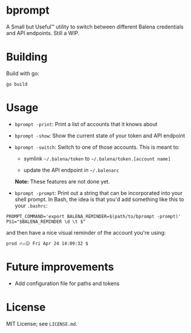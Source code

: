 # bprompt

A Small but Useful™ utility to switch between different Balena credentials and API endpoints.  Still a WIP.

# Building

Build with go:

```
go build
```

# Usage

- `bprompt -print`: Print a list of accounts that it knows about

- `bprompt -show`: Show the current state of your token and API endpoint

- `bprompt -switch`: Switch to one of those accounts.  This is meant
  to:
  
  - symlink `~/.balena/token` to `~/.balena/token.[account name]`
  
  - update the API endpoint in `~/.balenarc`
  
  **Note:** These features are not done yet.
  
- `bprompt -prompt`: Print out a string that can be incorporated into
  your shell prompt.  In Bash, the idea is that you'd add something
  like this to your `.bashrc`:
  
```
PROMPT_COMMAND='export BALENA_REMINDER=$(path/to/bprompt -prompt)'
PS1="$BALENA_REMINDER \d \t $"
```

and then have a nice visual reminder of the account you're using:

```
prod 🔥⚠😑 Fri Apr 24 14:09:32 $
```

# Future improvements

- Add configuration file for paths and tokens

# License

MIT License; see `LICENSE.md`.
